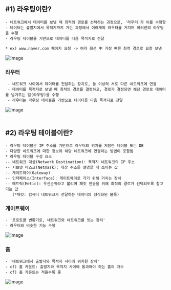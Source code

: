 ## #1) 라우팅이란?
    - 네트워크에서 데이터를 보낼 때 최적의 경로를 선택하는 과정으로, '라우터'가 이를 수행함
    - 데이터는 출발지에서 목적지까지 가는 과정에서 여러개의 라우터를 거치며 여러번의 라우팅을 수행
    - 라우팅 테이블을 기반으로 데이터를 다음 목적지로 전달
    
    * ex) www.naver.com 페이지 요청 -> 여러 회선 中 가장 빠른 최적 경로로 요청 보냄
  ![image](https://github.com/YesYoungJean/Network/assets/107979338/b1d80832-11b5-4b6e-b52e-9269fa092122)

 ### 라우터
     - 네트워크 사이에서 데이터를 전달하는 장치로, 둘 이상의 서로 다른 네트워크에 연결
     - 데이터를 목적지로 보낼 때 최적의 경로를 결정하고, 경로가 결정되면 해당 경로로 데이터를 넘겨주는 일(라우팅)을 수행
     - 라우터는 라우팅 테이블을 기반으로 데이터를 다음 목적지로 전달
![image](https://github.com/YesYoungJean/Network/assets/107979338/f823c939-c50f-4e3a-80ab-c4953ebbb172)
<br/>
<br/>

## #2) 라우팅 테이블이란?
    - 라우팅 테이블은 IP 주소를 기반으로 라우터의 위치를 저장한 테이블 또는 DB
    - 다양한 네트워크에 대한 정보와 해당 네트워크에 연결하는 방법이 포함됨
    * 라우팅 테이블 구성 요소
    -- 네트워크 대상(Network Destination): 목적지 네트워크의 IP 주소
    -- 서브넷 마스크(Netmask): 대상 주소를 설명할 때 쓰이는 값
    -- 게이트웨이(Gateway)
    -- 인터페이스(Interface): 게이트웨이로 가기 위해 거치는 장치
    -- 메트릭(Metic): 우선순위라고 불리며 패킷 전송을 위해 최적의 경로가 선택되도록 참고되는 값
       (*패킷: 컴퓨터 네트워크가 전달하는 데이터의 형식화된 블록)
    
### 게이트웨이
    - '프로토콜 변환기로, 네트워크와 네트워크를 잇는 장치'
    - 라우터와 비슷한 기능 수행
![image](https://github.com/YesYoungJean/Network/assets/107979338/02c7a8dc-4222-4579-aa47-93d5d9dde20a)


    
### 홉
    - '네트워크에서 출발지와 목적지 사이에 위치한 장치'
    - cf) 홉 카운트: 출발지와 목적지 사이에 통과해야 하는 홉의 개수
    - cf) 홉 카운트는 적을수록 좋
![image](https://github.com/YesYoungJean/Network/assets/107979338/5c4a6837-2565-4ffc-b283-cc1a8332437e)

